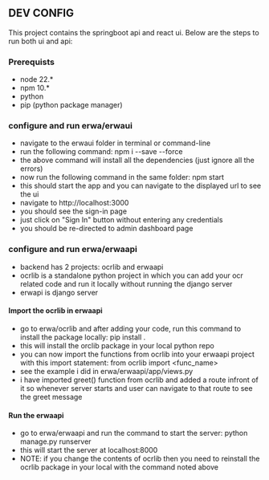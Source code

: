 ## DEV CONFIG ##

This project contains the springboot api and react ui. Below are the steps to run both ui and api:

### Prerequists ###
- node 22.*
- npm 10.*
- python
- pip (python package manager)

### configure and run  erwa/erwaui ###
- navigate to the erwaui folder in terminal or command-line
- run the following command: npm i --save --force
- the above command will install all the dependencies (just ignore all the errors)
- now run the following command in the same folder: npm start
- this should start the app and you can navigate to the displayed url to see the ui
- navigate to http://localhost:3000
- you should see the sign-in page
- just click on "Sign In" button without entering any credentials
- you should be re-directed to admin dashboard page

### configure and run  erwa/erwaapi ###
- backend has 2 projects: ocrlib and erwaapi
- ocrlib is a standalone python project in which you can add your ocr related code and run it locally without running the django server
- erwapi is django server 
#### Import the ocrlib in erwaapi ####
- go to erwa/ocrlib and after adding your code, run this command to install the package locally: pip install .
- this will install the orclib package in your local python repo
- you can now import the functions from ocrlib into your erwaapi project with this import statement: from ocrlib import <func_name>
- see the example i did in erwa/erwaapi/app/views.py
- i have imported greet() function from ocrlib and added a route infront of it so whenever server starts and user can navigate to that route to see the greet message
#### Run the erwaapi ####
- go to erwa/erwaapi and run the command to start the server: python manage.py runserver
- this will start the server at localhost:8000
- NOTE: if you change the contents of ocrlib then you need to reinstall the ocrlib package in your local with the command noted above